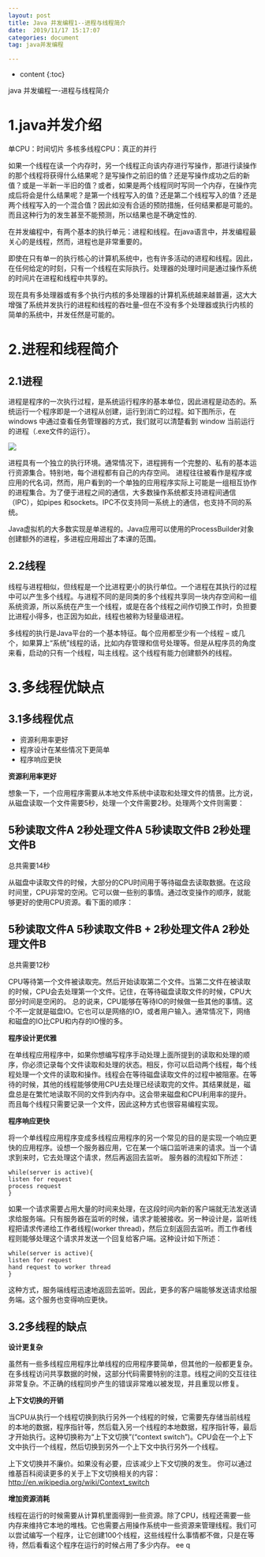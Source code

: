 ```yaml
---
layout: post
title: Java 并发编程1--进程与线程简介
date:  2019/11/17 15:17:07
categories: document
tag: java并发编程

---
```


* content
{:toc}



java 并发编程一-进程与线程简介


# 1.java并发介绍 #

单CPU：时间切片
多核多线程CPU：真正的并行 

如果一个线程在读一个内存时，另一个线程正向该内存进行写操作，那进行读操作的那个线程将获得什么结果呢？是写操作之前旧的值？还是写操作成功之后的新值？或是一半新一半旧的值？或者，如果是两个线程同时写同一个内存，在操作完成后将会是什么结果呢？是第一个线程写入的值？还是第二个线程写入的值？还是两个线程写入的一个混合值？因此如没有合适的预防措施，任何结果都是可能的。而且这种行为的发生甚至不能预测，所以结果也是不确定性的.

在并发编程中，有两个基本的执行单元：进程和线程。在java语言中，并发编程最关心的是线程，然而，进程也是非常重要的。 


即使在只有单一的执行核心的计算机系统中，也有许多活动的进程和线程。因此，在任何给定的时刻，只有一个线程在实际执行。处理器的处理时间是通过操作系统的时间片在进程和线程中共享的。

现在具有多处理器或有多个执行内核的多处理器的计算机系统越来越普遍，这大大增强了系统并发执行的进程和线程的吞吐量–但在不没有多个处理器或执行内核的简单的系统中，并发任然是可能的。 


# 2.进程和线程简介 #

## 2.1进程 ##

进程是程序的一次执行过程，是系统运行程序的基本单位，因此进程是动态的。系统运行一个程序即是一个进程从创建，运行到消亡的过程。如下图所示，在 windows 中通过查看任务管理器的方式，我们就可以清楚看到 window 当前运行的进程（.exe文件的运行）。

![](/styles/images/concurrent/一-1.png)

进程具有一个独立的执行环境。通常情况下，进程拥有一个完整的、私有的基本运行资源集合。特别地，每个进程都有自己的内存空间。
进程往往被看作是程序或应用的代名词，然而，用户看到的一个单独的应用程序实际上可能是一组相互协作的进程集合。为了便于进程之间的通信，大多数操作系统都支持进程间通信（IPC），如pipes 和sockets。IPC不仅支持同一系统上的通信，也支持不同的系统。

Java虚拟机的大多数实现是单进程的。Java应用可以使用的ProcessBuilder对象创建额外的进程，多进程应用超出了本课的范围。

## 2.2线程 ##

线程与进程相似，但线程是一个比进程更小的执行单位。一个进程在其执行的过程中可以产生多个线程。与进程不同的是同类的多个线程共享同一块内存空间和一组系统资源，所以系统在产生一个线程，或是在各个线程之间作切换工作时，负担要比进程小得多，也正因为如此，线程也被称为轻量级进程。

多线程的执行是Java平台的一个基本特征。每个应用都至少有一个线程 – 或几个，如果算上“系统”线程的话，比如内存管理和信号处理等。但是从程序员的角度来看，启动的只有一个线程，叫主线程。这个线程有能力创建额外的线程。

# 3.多线程优缺点 #

## 3.1多线程优点 ##


- 资源利用率更好
- 程序设计在某些情况下更简单
- 程序响应更快 


**资源利用率更好**

想象一下，一个应用程序需要从本地文件系统中读取和处理文件的情景。比方说，从磁盘读取一个文件需要5秒，处理一个文件需要2秒。处理两个文件则需要：


5秒读取文件A
2秒处理文件A
5秒读取文件B
2秒处理文件B
---------------------
总共需要14秒 


从磁盘中读取文件的时候，大部分的CPU时间用于等待磁盘去读取数据。在这段时间里，CPU非常的空闲。它可以做一些别的事情。通过改变操作的顺序，就能够更好的使用CPU资源。看下面的顺序：

5秒读取文件A
5秒读取文件B + 2秒处理文件A
2秒处理文件B
---------------------
总共需要12秒 

CPU等待第一个文件被读取完。然后开始读取第二个文件。当第二文件在被读取的时候，CPU会去处理第一个文件。记住，在等待磁盘读取文件的时候，CPU大部分时间是空闲的。
总的说来，CPU能够在等待IO的时候做一些其他的事情。这个不一定就是磁盘IO。它也可以是网络的IO，或者用户输入。通常情况下，网络和磁盘的IO比CPU和内存的IO慢的多。


**程序设计更优雅**

在单线程应用程序中，如果你想编写程序手动处理上面所提到的读取和处理的顺序，你必须记录每个文件读取和处理的状态。相反，你可以启动两个线程，每个线程处理一个文件的读取和操作。线程会在等待磁盘读取文件的过程中被阻塞。在等待的时候，其他的线程能够使用CPU去处理已经读取完的文件。其结果就是，磁盘总是在繁忙地读取不同的文件到内存中。这会带来磁盘和CPU利用率的提升。而且每个线程只需要记录一个文件，因此这种方式也很容易编程实现。 


**程序响应更快**

将一个单线程应用程序变成多线程应用程序的另一个常见的目的是实现一个响应更快的应用程序。设想一个服务器应用，它在某一个端口监听进来的请求。当一个请求到来时，它去处理这个请求，然后再返回去监听。
服务器的流程如下所述：

    while(server is active){
    listen for request
    process request
    }

如果一个请求需要占用大量的时间来处理，在这段时间内新的客户端就无法发送请求给服务端。只有服务器在监听的时候，请求才能被接收。另一种设计是，监听线程把请求传递给工作者线程(worker thread)，然后立刻返回去监听。而工作者线程则能够处理这个请求并发送一个回复给客户端。这种设计如下所述：

    while(server is active){
    listen for request
    hand request to worker thread
    }

这种方式，服务端线程迅速地返回去监听。因此，更多的客户端能够发送请求给服务端。这个服务也变得响应更快。 


## 3.2多线程的缺点 ##


**设计更复杂**

虽然有一些多线程应用程序比单线程的应用程序要简单，但其他的一般都更复杂。在多线程访问共享数据的时候，这部分代码需要特别的注意。线程之间的交互往往非常复杂。不正确的线程同步产生的错误非常难以被发现，并且重现以修复。

**上下文切换的开销**

当CPU从执行一个线程切换到执行另外一个线程的时候，它需要先存储当前线程的本地的数据，程序指针等，然后载入另一个线程的本地数据，程序指针等，最后才开始执行。这种切换称为“上下文切换”(“context switch”)。CPU会在一个上下文中执行一个线程，然后切换到另外一个上下文中执行另外一个线程。

上下文切换并不廉价。如果没有必要，应该减少上下文切换的发生。
你可以通过维基百科阅读更多的关于上下文切换相关的内容：
http://en.wikipedia.org/wiki/Context_switch 


**增加资源消耗**

线程在运行的时候需要从计算机里面得到一些资源。除了CPU，线程还需要一些内存来维持它本地的堆栈。它也需要占用操作系统中一些资源来管理线程。我们可以尝试编写一个程序，让它创建100个线程，这些线程什么事情都不做，只是在等待，然后看看这个程序在运行的时候占用了多少内存。
ee q